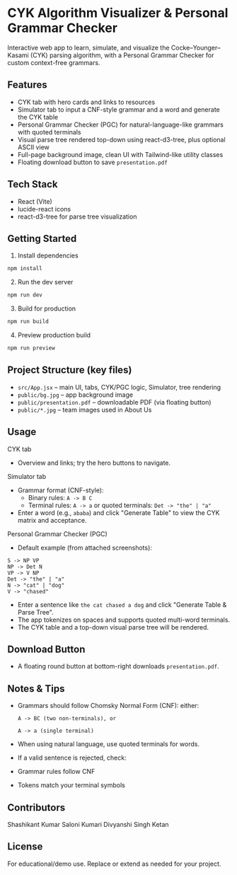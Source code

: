 CYK Algorithm Visualizer & Personal Grammar Checker
==================================================

Interactive web app to learn, simulate, and visualize the Cocke–Younger–Kasami (CYK) parsing algorithm, with a Personal Grammar Checker for custom context-free grammars.

Features
--------
- CYK tab with hero cards and links to resources
- Simulator tab to input a CNF-style grammar and a word and generate the CYK table
- Personal Grammar Checker (PGC) for natural-language-like grammars with quoted terminals
- Visual parse tree rendered top-down using react-d3-tree, plus optional ASCII view
- Full-page background image, clean UI with Tailwind-like utility classes
- Floating download button to save `presentation.pdf`

Tech Stack
----------
- React (Vite)
- lucide-react icons
- react-d3-tree for parse tree visualization

Getting Started
---------------
1) Install dependencies

```bash
npm install
```

2) Run the dev server

```bash
npm run dev
```

3) Build for production

```bash
npm run build
```

4) Preview production build

```bash
npm run preview
```

Project Structure (key files)
-----------------------------
- `src/App.jsx` – main UI, tabs, CYK/PGC logic, Simulator, tree rendering
- `public/bg.jpg` – app background image
- `public/presentation.pdf` – downloadable PDF (via floating button)
- `public/*.jpg` – team images used in About Us

Usage
-----
CYK tab
- Overview and links; try the hero buttons to navigate.

Simulator tab
- Grammar format (CNF-style):
  - Binary rules: `A -> B C`
  - Terminal rules: `A -> a` or quoted terminals: `Det -> "the" | "a"`
- Enter a word (e.g., `ababa`) and click "Generate Table" to view the CYK matrix and acceptance.

Personal Grammar Checker (PGC)
- Default example (from attached screenshots):

```
S -> NP VP
NP -> Det N
VP -> V NP
Det -> "the" | "a"
N -> "cat" | "dog"
V -> "chased"
```

- Enter a sentence like `the cat chased a dog` and click "Generate Table & Parse Tree".
- The app tokenizes on spaces and supports quoted multi-word terminals.
- The CYK table and a top-down visual parse tree will be rendered.

Download Button
---------------
- A floating round button at bottom-right downloads `presentation.pdf`.

Notes & Tips
------------
- Grammars should follow Chomsky Normal Form (CNF):
    either:

      A -> BC (two non-terminals), or

      A -> a (single terminal)

 - When using natural language, use quoted terminals for words.
 - If a valid sentence is rejected, check:
 - Grammar rules follow CNF
 - Tokens match your terminal symbols
  
Contributors
-------------

Shashikant Kumar 
Saloni Kumari 
Divyanshi Singh
Ketan

License
-------
For educational/demo use. Replace or extend as needed for your project.



